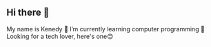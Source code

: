## Hi there 👋

My name is Kenedy
 🔭 I’m currently learning computer programming 🥳
Looking for a tech lover, here's one😊
